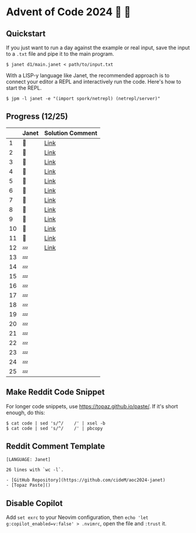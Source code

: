 # Advent of Code 2024 :santa: :christmas_tree:

## Quickstart

If you just want to run a day against the example or real input, save the input to a `.txt` file and pipe it to the main program.

```shell
$ janet d1/main.janet < path/to/input.txt
```

With a LISP-y language like Janet, the recommended approach is to connect your editor a REPL and interactively run the code. Here's how to start the REPL.

```shell
$ jpm -l janet -e "(import spork/netrepl) (netrepl/server)"
```

## Progress (12/25)

|     | Janet  | Solution Comment                                                               |
| --- | ------ | ------------------------------------------------------------------------------ |
| 1   | :bell: | [Link](https://www.reddit.com/r/adventofcode/comments/1h3vp6n/comment/lzv4qlv) |
| 2   | :bell: | [Link](https://www.reddit.com/r/adventofcode/comments/1h4ncyr/comment/m041ne0) |
| 3   | :bell: | [Link](https://www.reddit.com/r/adventofcode/comments/1h5frsp/comment/m06empm) |
| 4   | :bell: | [Link](https://www.reddit.com/r/adventofcode/comments/1h689qf/comment/m0ctka8) |
| 5   | :bell: | [Link](https://www.reddit.com/r/adventofcode/comments/1h71eyz/comment/m0p2ml5) |
| 6   | :bell: | [Link](https://www.reddit.com/r/adventofcode/comments/1h7tovg/comment/m0rpud7) |
| 7   | :bell: | [Link](https://www.reddit.com/r/adventofcode/comments/1h8l3z5/comment/m0uswaj) |
| 8   | :bell: | [Link](https://www.reddit.com/r/adventofcode/comments/1h9bdmp/comment/m135mk9) |
| 9   | :bell: | [Link](https://www.reddit.com/r/adventofcode/comments/1ha27bo/comment/m19d3xc) |
| 10  | :bell: | [Link](https://www.reddit.com/r/adventofcode/comments/1hau6hl/comment/m1cgexv) |
| 11  | :bell: | [Link](https://www.reddit.com/r/adventofcode/comments/1hbm0al/comment/m1i5n8s) |
| 12  | :zzz:  | [Link](https://www.reddit.com/r/adventofcode/comments/1hcdnk0/comment/m1xbgkd) |
| 13  | :zzz:  |                                                                                |
| 14  | :zzz:  |                                                                                |
| 15  | :zzz:  |                                                                                |
| 16  | :zzz:  |                                                                                |
| 17  | :zzz:  |                                                                                |
| 18  | :zzz:  |                                                                                |
| 19  | :zzz:  |                                                                                |
| 20  | :zzz:  |                                                                                |
| 21  | :zzz:  |                                                                                |
| 22  | :zzz:  |                                                                                |
| 23  | :zzz:  |                                                                                |
| 24  | :zzz:  |                                                                                |
| 25  | :zzz:  |                                                                                |

## Make Reddit Code Snippet

For longer code snippets, use https://topaz.github.io/paste/. If it's short enough, do this:

```
$ cat code | sed 's/^/    /' | xsel -b
$ cat code | sed 's/^/    /' | pbcopy
```

## Reddit Comment Template

```text
[LANGUAGE: Janet]

26 lines with `wc -l`.

- [GitHub Repository](https://github.com/cideM/aoc2024-janet)
- [Topaz Paste]()
```

## Disable Copilot

Add `set exrc` to your Neovim configuration, then `echo 'let g:copilot_enabled=v:false' > .nvimrc`, open the file and `:trust` it.
